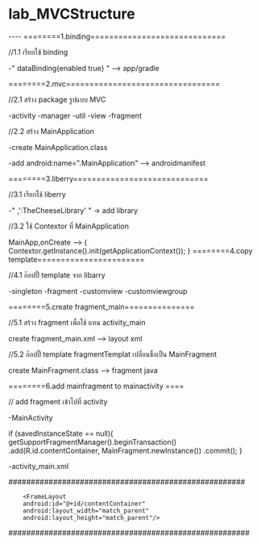 # lab_MVCStructure

---- ========1.binding=============================

//1.1 เรียกใช้ binding

-" dataBinding{enabled true} " --> app/gradle

========2.mvc=================================

//2.1 สร้าง package รูปแบบ MVC

-activity -manager -util -view -fragment

//2.2 สร้าง MainApplication

-create MainApplication.class

-add android:name=".MainApplication" --> androidmanifest

========3.liberry=============================

//3.1 เรียกใช้ liberry

-" ,':TheCheeseLibrary' " -> add library

//3.2 ใช้ Contextor ที่ MainApplication

MainApp,onCreate --> { Contextor.getInstance().init(getApplicationContext()); }
========4.copy template=======================

//4.1 ก๊อปปี้ template จาก libarry

-singleton -fragment -customview -customviewgroup

========5.create fragment_main===============

//5.1 สร้าง fragment เพื่อใช้ แทน activity_main

create fragment_main.xml --> layout xml

//5.2 ก๊อปปี้ template fragmentTemplat เปลี่ยนชื่อเป็น MainFragment

create MainFragment.class --> fragment java

========6.add mainfragment to mainactivity ====

// add fragment เข้าไปที่ activity

-MainActivity

if (savedInstanceState == null){ getSupportFragmentManager().beginTransaction() .add(R.id.contentContainer, MainFragment.newInstance()) .commit(); }

-activity_main.xml

#####################################################

        <FrameLayout
        android:id="@+id/contentContainer"
        android:layout_width="match_parent"
        android:layout_height="match_parent"/>
        
 ######################################################

        
